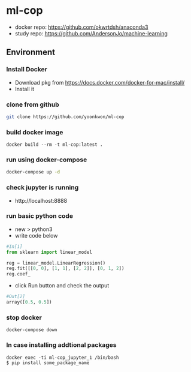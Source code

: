# ml-cop
- docker repo: https://github.com/okwrtdsh/anaconda3
- study repo: https://github.com/AndersonJo/machine-learning

## Environment

### Install Docker
- Download pkg from https://docs.docker.com/docker-for-mac/install/
- Install it

### clone from github
```bash
git clone https://github.com/yoonkwon/ml-cop
```

### build docker image
```
docker build --rm -t ml-cop:latest .
```

### run using docker-compose
```bash
docker-compose up -d
```

### check jupyter is running
- http://localhost:8888

### run basic python code
- new > python3
- write code below
```python
#In[1]
from sklearn import linear_model

reg = linear_model.LinearRegression()
reg.fit([[0, 0], [1, 1], [2, 2]], [0, 1, 2])
reg.coef_
```
- click Run button and check the output 
```python
#Out[2]
array([0.5, 0.5])
```

### stop docker
```
docker-compose down
```

### In case installing addtional packages
```
docker exec -ti ml-cop_jupyter_1 /bin/bash
$ pip install some_package_name
```
